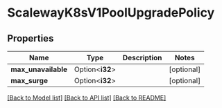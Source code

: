 # ScalewayK8sV1PoolUpgradePolicy

## Properties

Name | Type | Description | Notes
------------ | ------------- | ------------- | -------------
**max_unavailable** | Option<**i32**> |  | [optional]
**max_surge** | Option<**i32**> |  | [optional]

[[Back to Model list]](../README.md#documentation-for-models) [[Back to API list]](../README.md#documentation-for-api-endpoints) [[Back to README]](../README.md)


